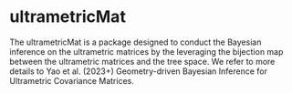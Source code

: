 # ultrametricMat
The ultrametricMat is a package designed to conduct the Bayesian inference on the ultrametric matrices by the leveraging the bijection map between the ultrametric matrices and the tree space. We refer to more details to  Yao et al. (2023+) Geometry-driven Bayesian Inference for Ultrametric Covariance Matrices.
